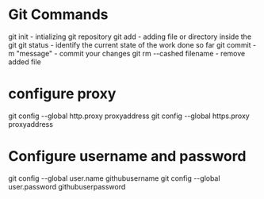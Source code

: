 Git Commands
============

git init - intializing git repository
git add - adding file or directory inside the git
git status - identify the current state of the work done so far
git commit -m "message" - commit your changes
git rm --cashed filename - remove added file

configure  proxy
================
git config --global http.proxy proxyaddress
git config --global https.proxy proxyaddress

Configure username and password
===============================
git config --global user.name githubusername
git config --global user.password githubuserpassword